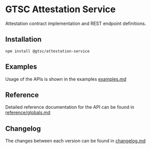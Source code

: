 # GTSC Attestation Service

Attestation contract implementation and REST endpoint definitions.

## Installation

```shell
npm install @gtsc/attestation-service
```

## Examples

Usage of the APIs is shown in the examples [examples.md](examples.md)

## Reference

Detailed reference documentation for the API can be found in [reference/globals.md](reference/globals.md)

## Changelog

The changes between each version can be found in [changelog.md](changelog.md)
